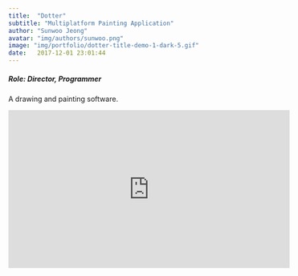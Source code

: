 ```yaml
---
title:  "Dotter"
subtitle: "Multiplatform Painting Application"
author: "Sunwoo Jeong"
avatar: "img/authors/sunwoo.png"
image: "img/portfolio/dotter-title-demo-1-dark-5.gif"
date:   2017-12-01 23:01:44
---
```


##### Role: Director, Programmer

A drawing and painting software.

<center>
<iframe width="560" height="315" src="https://www.youtube.com/embed/42mFtsAauqU" frameborder="0" allow="accelerometer; autoplay; encrypted-media; gyroscope; picture-in-picture" allowfullscreen></iframe>
</center>

